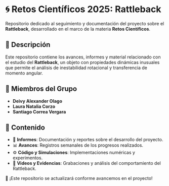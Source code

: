 # 🌀 Retos Científicos 2025: Rattleback  

Repositorio dedicado al seguimiento y documentación del proyecto sobre el **Rattleback**, desarrollado en el marco de la materia **Retos Científicos**.  

## 📌 Descripción  
Este repositorio contiene los avances, informes y material relacionado con el estudio del **Rattleback**, un objeto con propiedades dinámicas inusuales que permite el análisis de inestabilidad rotacional y transferencia de momento angular.  

## 👥 Miembros del Grupo  
- **Deivy Alexander Olago**  
- **Laura Natalia Corzo**  
- **Santiago Correa Vergara**  

## 📂 Contenido  
- 📄 **Informes**: Documentación y reportes sobre el desarrollo del proyecto.  
- 📊 **Avances**: Registros semanales de los progresos realizados.  
- ⚙️ **Código y Simulaciones**: Implementaciones numéricas y experimentos.  
- 🎥 **Videos y Evidencias**: Grabaciones y análisis del comportamiento del Rattleback.  

📌 ¡Este repositorio se actualizará conforme avancemos en el proyecto!  
